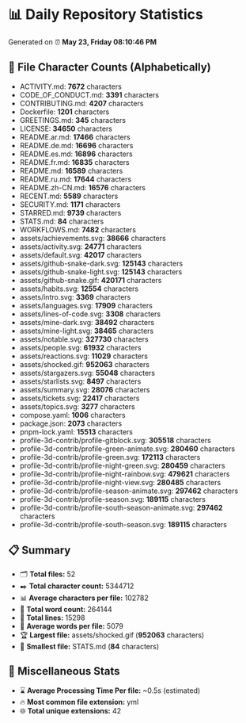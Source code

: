 # 📊 Daily Repository Statistics
Generated on ⏰ **May 23, Friday 08:10:46 PM**

## 📂 File Character Counts (Alphabetically)
- ACTIVITY.md: **7672** characters
- CODE_OF_CONDUCT.md: **3391** characters
- CONTRIBUTING.md: **4207** characters
- Dockerfile: **1201** characters
- GREETINGS.md: **345** characters
- LICENSE: **34650** characters
- README.ar.md: **17466** characters
- README.de.md: **16696** characters
- README.es.md: **16896** characters
- README.fr.md: **16835** characters
- README.md: **16589** characters
- README.ru.md: **17644** characters
- README.zh-CN.md: **16576** characters
- RECENT.md: **5589** characters
- SECURITY.md: **1171** characters
- STARRED.md: **9739** characters
- STATS.md: **84** characters
- WORKFLOWS.md: **7482** characters
- assets/achievements.svg: **38666** characters
- assets/activity.svg: **24771** characters
- assets/default.svg: **42017** characters
- assets/github-snake-dark.svg: **125143** characters
- assets/github-snake-light.svg: **125143** characters
- assets/github-snake.gif: **420171** characters
- assets/habits.svg: **12554** characters
- assets/intro.svg: **3369** characters
- assets/languages.svg: **17909** characters
- assets/lines-of-code.svg: **3308** characters
- assets/mine-dark.svg: **38492** characters
- assets/mine-light.svg: **38465** characters
- assets/notable.svg: **327730** characters
- assets/people.svg: **61932** characters
- assets/reactions.svg: **11029** characters
- assets/shocked.gif: **952063** characters
- assets/stargazers.svg: **55048** characters
- assets/starlists.svg: **8497** characters
- assets/summary.svg: **28076** characters
- assets/tickets.svg: **22417** characters
- assets/topics.svg: **3277** characters
- compose.yaml: **1006** characters
- package.json: **2073** characters
- pnpm-lock.yaml: **15513** characters
- profile-3d-contrib/profile-gitblock.svg: **305518** characters
- profile-3d-contrib/profile-green-animate.svg: **280460** characters
- profile-3d-contrib/profile-green.svg: **172113** characters
- profile-3d-contrib/profile-night-green.svg: **280459** characters
- profile-3d-contrib/profile-night-rainbow.svg: **479621** characters
- profile-3d-contrib/profile-night-view.svg: **280485** characters
- profile-3d-contrib/profile-season-animate.svg: **297462** characters
- profile-3d-contrib/profile-season.svg: **189115** characters
- profile-3d-contrib/profile-south-season-animate.svg: **297462** characters
- profile-3d-contrib/profile-south-season.svg: **189115** characters

## 📋 Summary
- 🗂️ **Total files:** 52
- ✒️ **Total character count:** 5344712
- 📊 **Average characters per file:** 102782
- 📝 **Total word count:** 264144
- 🧾 **Total lines:** 15298
- 📐 **Average words per file:** 5079
- 🏆 **Largest file:** assets/shocked.gif (**952063** characters)
- 🥉 **Smallest file:** STATS.md (**84** characters)

## 🌟 Miscellaneous Stats
- ⌛ **Average Processing Time Per file:** ~0.5s (estimated)
- 🔥 **Most common file extension:** yml
- 🌐 **Total unique extensions:** 42
